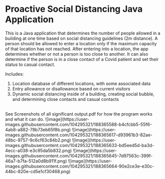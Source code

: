 # Proactive Social Distancing Java Application
This is a Java application that determines the number of people allowed in a building at one time based on social distancing guidelines (2m distance). A person should be allowed to enter a location only if the maximum capacity of that location has not reached. After entering into a location, the app determines whether or not a
person is too close to another. It can also determine if the person is in a close contact of a Covid patient and set their status to casual contact.

Includes:
1. Location database of different locations, with some associated data
2. Entry allowance or disallowance based on current visitors
3. Dynamic social distancing inside of a building, creating social bubble, and
determining close contacts and casual contacts
<br>
See Screenshots of all significant output.pdf for how the program works and what it can do.
![image](https://user-images.githubusercontent.com/104295321/188365588-b4cfcbb5-55f6-4ab8-a882-78b73eb65f8b.png)
![image](https://user-images.githubusercontent.com/104295321/188365617-d93961b3-82ae-48bc-9757-9c6cf63c84b2.png)
![image](https://user-images.githubusercontent.com/104295321/188365633-bd5eed5d-ba3d-4ecc-a038-e3c95da5b832.png)
![image](https://user-images.githubusercontent.com/104295321/188365645-7d97563c-399f-46a7-b7fa-512a0d8b911f.png)
![image](https://user-images.githubusercontent.com/104295321/188365664-90e2ce3e-e30c-44bc-820e-cd5e1cf30468.png)
